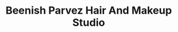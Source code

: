 ---
title: "Beenish Parvez Hair And Makeup Studio"
url: /karachi/beenish-parvez-hair-and-makeup-studio/
shop: Kosmetik
---